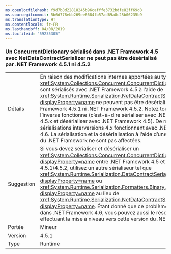 ```yaml
---
ms.openlocfilehash: f9d7b8d22818245b96cafffe3732bdfe82ff69d8
ms.sourcegitcommit: 5b6d778ebb269ee6684fb57ad69a8c28b06235b9
ms.translationtype: HT
ms.contentlocale: fr-FR
ms.lasthandoff: 04/08/2019
ms.locfileid: "59235305"
---
```

### <a name="a-concurrentdictionary-serialized-in-net-framework-45-with-netdatacontractserializer-cannot-be-deserialized-by-net-framework-451-or-452"></a>Un ConcurrentDictionary sérialisé dans .NET Framework 4.5 avec NetDataContractSerializer ne peut pas être désérialisé par .NET Framework 4.5.1 ni 4.5.2

|   |   |
|---|---|
|Détails|En raison des modifications internes apportées au type, les objets <xref:System.Collections.Concurrent.ConcurrentDictionary%602> qui sont sérialisés avec .NET Framework 4.5 à l’aide de <xref:System.Runtime.Serialization.NetDataContractSerializer?displayProperty=name> ne peuvent pas être désérialisés dans .NET Framework 4.5.1 ni .NET Framework 4.5.2. Notez toutefois que l’inverse fonctionne (c’est-à-dire sérialiser avec .NET Framework 4.5.x et désérialiser avec .NET Framework 4.5). De même, toutes les sérialisations interversions 4.x fonctionnent avec .NET Framework 4.6. La sérialisation et la désérialisation à l’aide d’une même version du .NET Framework ne sont pas affectées.|
|Suggestion|Si vous devez sérialiser et désérialiser un <xref:System.Collections.Concurrent.ConcurrentDictionary%602?displayProperty=name> entre .NET Framework 4.5 et .NET Framework 4.5.1/4.5.2, utilisez un autre sérialiseur tel que <xref:System.Runtime.Serialization.DataContractSerializer?displayProperty=name> ou <xref:System.Runtime.Serialization.Formatters.Binary.BinaryFormatter?displayProperty=name> au lieu de <xref:System.Runtime.Serialization.NetDataContractSerializer?displayProperty=name>. Étant donné que ce problème a été corrigé dans .NET Framework 4.6, vous pouvez aussi le résoudre en effectuant la mise à niveau vers cette version du .NET Framework.|
|Portée|Mineur|
|Version|4.5.1|
|Type|Runtime|
